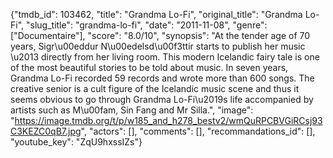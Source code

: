 {"tmdb_id": 103462, "title": "Grandma Lo-Fi", "original_title": "Grandma Lo-Fi", "slug_title": "grandma-lo-fi", "date": "2011-11-08", "genre": ["Documentaire"], "score": "8.0/10", "synopsis": "At the tender age of 70 years, Sigr\u00eddur N\u00edelsd\u00f3ttir starts to publish her music \u2013 directly from her living room. This modern Icelandic fairy tale is one of the most beautiful stories to be told about music. In seven years, Grandma Lo-Fi recorded 59 records and wrote more than 600 songs. The creative senior is a cult figure of the Icelandic music scene and thus it seems obvious to go through Grandma Lo-Fi\u2019s life accompanied by artists such as M\u00fam, Sin Fang and Mr Silla.", "image": "https://image.tmdb.org/t/p/w185_and_h278_bestv2/wmQuRPCBVGiRCsj93C3KEZC0qB7.jpg", "actors": [], "comments": [], "recommandations_id": [], "youtube_key": "ZqU9hxssIZs"}